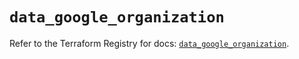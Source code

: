 # `data_google_organization`

Refer to the Terraform Registry for docs: [`data_google_organization`](https://registry.terraform.io/providers/hashicorp/google/6.25.0/docs/data-sources/organization).
